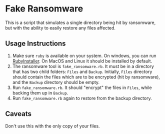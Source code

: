 # Fake Ransomware

This is a script that simulates a single directory being hit by ransomware, but with the ability to easily restore any files affected.

## Usage Instructions

1. Make sure `ruby` is available on your system. On windows, you can run [RubyInstaller](https://rubyinstaller.org/). On MacOS and Linux it should be installed by default.
2. The ransomware tool is `fake_ransomware.rb`. It must be in a directory that has two child folders: `Files` and `Backup`. Initially, `Files` directory should contain the files which are to be encrypted (hit by ransomware), and the `Backup` directory should be empty.
3. Run `fake_ransomware.rb`. It should "encrypt" the files in `Files`, while backing them up in `Backup`.
4. Run `fake_ransomware.rb` again to restore from the backup directory.

## Caveats

Don't use this with the only copy of your files.
